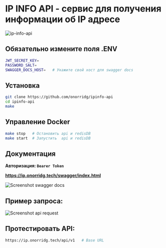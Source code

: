 # IP INFO API - cервис для получения информации об IP адресе
![ip-info-api](https://user-images.githubusercontent.com/83474704/208415009-d3299b27-f4cb-434e-ae32-71d33c84cfbd.png)

## Обязательно измените поля .ENV
```bash
JWT_SECRET_KEY=
PASSWORD_SALT=        
SWAGGER_DOCS_HOST=   # Укажите свой хост для swagger docs
```
## Установка
```bash
git clone https://github.com/onorridg/ipinfo-api
cd ipinfo-api
make 
```
## Управление Docker
```bash
make stop   # Остановить api и redisDB
make start  # Запустить  api и redisDB
```
## Документация
**Авторизация: `Bearer Token`**

**https://ip.onorridg.tech/swagger/index.html**

![Screenshot swagger docs](https://user-images.githubusercontent.com/83474704/208075081-93840301-8162-46cf-b0f3-652c93df1e87.png)


## Пример запроса:
![Screenshot api request](https://user-images.githubusercontent.com/83474704/208075834-80007709-82ac-4956-907c-df2d2f631462.png)

## Протестировать API:
```bash
https://ip.onorridg.tech/api/v1   # Base URL
```

